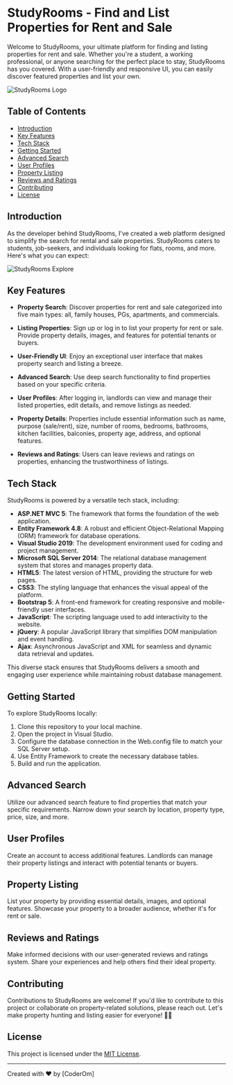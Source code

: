 ﻿# StudyRooms - Find and List Properties for Rent and Sale

Welcome to StudyRooms, your ultimate platform for finding and listing properties for rent and sale. Whether you're a student, a working professional, or anyone searching for the perfect place to stay, StudyRooms has you covered. With a user-friendly and responsive UI, you can easily discover featured properties and list your own.

![StudyRooms Logo](https://coderom.databoltahai.in/Content/projectAssets/Images/Projects/4.png)

## Table of Contents
- [Introduction](#introduction)
- [Key Features](#key-features)
- [Tech Stack](#tech-stack)
- [Getting Started](#getting-started)
- [Advanced Search](#advanced-search)
- [User Profiles](#user-profiles)
- [Property Listing](#property-listing)
- [Reviews and Ratings](#reviews-and-ratings)
- [Contributing](#contributing)
- [License](#license)

## Introduction

As the developer behind StudyRooms, I've created a web platform designed to simplify the search for rental and sale properties. StudyRooms caters to students, job-seekers, and individuals looking for flats, rooms, and more. Here's what you can expect:

![StudyRooms Explore](https://coderom.databoltahai.in/Content/projectAssets/Images/Projects/b_4.png)

## Key Features

- **Property Search**: Discover properties for rent and sale categorized into five main types: all, family houses, PGs, apartments, and commercials.

- **Listing Properties**: Sign up or log in to list your property for rent or sale. Provide property details, images, and features for potential tenants or buyers.

- **User-Friendly UI**: Enjoy an exceptional user interface that makes property search and listing a breeze.

- **Advanced Search**: Use deep search functionality to find properties based on your specific criteria.

- **User Profiles**: After logging in, landlords can view and manage their listed properties, edit details, and remove listings as needed.

- **Property Details**: Properties include essential information such as name, purpose (sale/rent), size, number of rooms, bedrooms, bathrooms, kitchen facilities, balconies, property age, address, and optional features.

- **Reviews and Ratings**: Users can leave reviews and ratings on properties, enhancing the trustworthiness of listings.

## Tech Stack

StudyRooms is powered by a versatile tech stack, including:

- **ASP.NET MVC 5**: The framework that forms the foundation of the web application.
- **Entity Framework 4.8**: A robust and efficient Object-Relational Mapping (ORM) framework for database operations.
- **Visual Studio 2019**: The development environment used for coding and project management.
- **Microsoft SQL Server 2014**: The relational database management system that stores and manages property data.
- **HTML5**: The latest version of HTML, providing the structure for web pages.
- **CSS3**: The styling language that enhances the visual appeal of the platform.
- **Bootstrap 5**: A front-end framework for creating responsive and mobile-friendly user interfaces.
- **JavaScript**: The scripting language used to add interactivity to the website.
- **jQuery**: A popular JavaScript library that simplifies DOM manipulation and event handling.
- **Ajax**: Asynchronous JavaScript and XML for seamless and dynamic data retrieval and updates.

This diverse stack ensures that StudyRooms delivers a smooth and engaging user experience while maintaining robust database management.

## Getting Started

To explore StudyRooms locally:

1. Clone this repository to your local machine.
2. Open the project in Visual Studio.
3. Configure the database connection in the Web.config file to match your SQL Server setup.
4. Use Entity Framework to create the necessary database tables.
5. Build and run the application.

## Advanced Search

Utilize our advanced search feature to find properties that match your specific requirements. Narrow down your search by location, property type, price, size, and more.

## User Profiles

Create an account to access additional features. Landlords can manage their property listings and interact with potential tenants or buyers.

## Property Listing

List your property by providing essential details, images, and optional features. Showcase your property to a broader audience, whether it's for rent or sale.

## Reviews and Ratings

Make informed decisions with our user-generated reviews and ratings system. Share your experiences and help others find their ideal property.

## Contributing

Contributions to StudyRooms are welcome! If you'd like to contribute to this project or collaborate on property-related solutions, please reach out. Let's make property hunting and listing easier for everyone! 🏡🚀

## License

This project is licensed under the [MIT License](LICENSE).

---

Created with ❤️ by [CoderOm]
